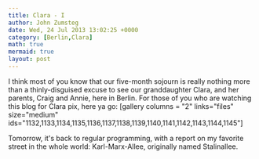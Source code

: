 ```yaml
---
title: Clara - I
author: John Zumsteg
date: Wed, 24 Jul 2013 13:02:25 +0000
category: [Berlin,Clara]
math: true
mermaid: true
layout: post
---
```

I think most of you know that our five-month sojourn is really nothing more than a thinly-disguised excuse to see our granddaughter Clara, and her parents, Craig and Annie, here in Berlin. For those of you who are watching this blog for Clara pix, here ya go:
[gallery columns = "2" links="files" size="medium" ids="1132,1133,1134,1135,1136,1137,1138,1139,1140,1141,1142,1143,1144,1145"]

Tomorrow, it's back to regular programming, with a report on my favorite street in the whole world: Karl-Marx-Allee, originally named Stalinallee.
